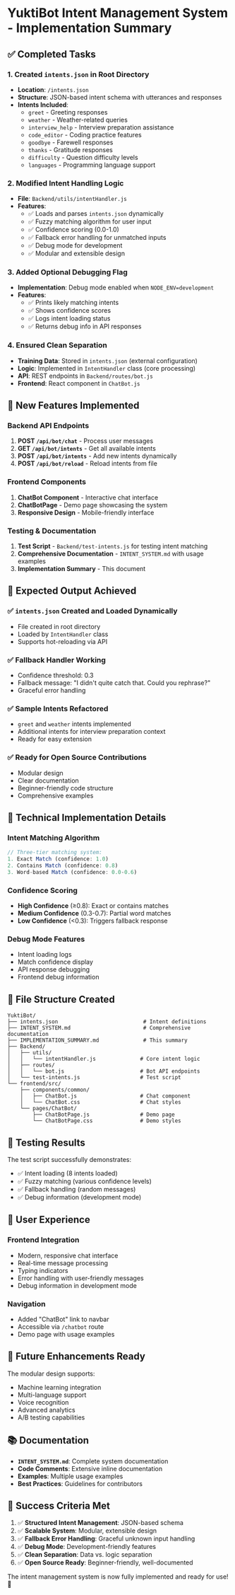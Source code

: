 # YuktiBot Intent Management System - Implementation Summary

## ✅ Completed Tasks

### 1. Created `intents.json` in Root Directory
- **Location**: `/intents.json`
- **Structure**: JSON-based intent schema with utterances and responses
- **Intents Included**:
  - `greet` - Greeting responses
  - `weather` - Weather-related queries
  - `interview_help` - Interview preparation assistance
  - `code_editor` - Coding practice features
  - `goodbye` - Farewell responses
  - `thanks` - Gratitude responses
  - `difficulty` - Question difficulty levels
  - `languages` - Programming language support

### 2. Modified Intent Handling Logic
- **File**: `Backend/utils/intentHandler.js`
- **Features**:
  - ✅ Loads and parses `intents.json` dynamically
  - ✅ Fuzzy matching algorithm for user input
  - ✅ Confidence scoring (0.0-1.0)
  - ✅ Fallback error handling for unmatched inputs
  - ✅ Debug mode for development
  - ✅ Modular and extensible design

### 3. Added Optional Debugging Flag
- **Implementation**: Debug mode enabled when `NODE_ENV=development`
- **Features**:
  - ✅ Prints likely matching intents
  - ✅ Shows confidence scores
  - ✅ Logs intent loading status
  - ✅ Returns debug info in API responses

### 4. Ensured Clean Separation
- **Training Data**: Stored in `intents.json` (external configuration)
- **Logic**: Implemented in `IntentHandler` class (core processing)
- **API**: REST endpoints in `Backend/routes/bot.js`
- **Frontend**: React component in `ChatBot.js`

## 🚀 New Features Implemented

### Backend API Endpoints
1. **POST `/api/bot/chat`** - Process user messages
2. **GET `/api/bot/intents`** - Get all available intents
3. **POST `/api/bot/intents`** - Add new intents dynamically
4. **POST `/api/bot/reload`** - Reload intents from file

### Frontend Components
1. **ChatBot Component** - Interactive chat interface
2. **ChatBotPage** - Demo page showcasing the system
3. **Responsive Design** - Mobile-friendly interface

### Testing & Documentation
1. **Test Script** - `Backend/test-intents.js` for testing intent matching
2. **Comprehensive Documentation** - `INTENT_SYSTEM.md` with usage examples
3. **Implementation Summary** - This document

## 🎯 Expected Output Achieved

### ✅ `intents.json` Created and Loaded Dynamically
- File created in root directory
- Loaded by `IntentHandler` class
- Supports hot-reloading via API

### ✅ Fallback Handler Working
- Confidence threshold: 0.3
- Fallback message: "I didn't quite catch that. Could you rephrase?"
- Graceful error handling

### ✅ Sample Intents Refactored
- `greet` and `weather` intents implemented
- Additional intents for interview preparation context
- Ready for easy extension

### ✅ Ready for Open Source Contributions
- Modular design
- Clear documentation
- Beginner-friendly code structure
- Comprehensive examples

## 🔧 Technical Implementation Details

### Intent Matching Algorithm
```javascript
// Three-tier matching system:
1. Exact Match (confidence: 1.0)
2. Contains Match (confidence: 0.8)
3. Word-based Match (confidence: 0.0-0.6)
```

### Confidence Scoring
- **High Confidence** (≥0.8): Exact or contains matches
- **Medium Confidence** (0.3-0.7): Partial word matches
- **Low Confidence** (<0.3): Triggers fallback response

### Debug Mode Features
- Intent loading logs
- Match confidence display
- API response debugging
- Frontend debug information

## 📁 File Structure Created

```
YuktiBot/
├── intents.json                           # Intent definitions
├── INTENT_SYSTEM.md                       # Comprehensive documentation
├── IMPLEMENTATION_SUMMARY.md              # This summary
├── Backend/
│   ├── utils/
│   │   └── intentHandler.js              # Core intent logic
│   ├── routes/
│   │   └── bot.js                        # Bot API endpoints
│   └── test-intents.js                   # Test script
└── frontend/src/
    ├── components/common/
    │   ├── ChatBot.js                    # Chat component
    │   └── ChatBot.css                   # Chat styles
    └── pages/ChatBot/
        ├── ChatBotPage.js                # Demo page
        └── ChatBotPage.css               # Demo styles
```

## 🧪 Testing Results

The test script successfully demonstrates:
- ✅ Intent loading (8 intents loaded)
- ✅ Fuzzy matching (various confidence levels)
- ✅ Fallback handling (random messages)
- ✅ Debug information (development mode)

## 🎨 User Experience

### Frontend Integration
- Modern, responsive chat interface
- Real-time message processing
- Typing indicators
- Error handling with user-friendly messages
- Debug information in development mode

### Navigation
- Added "ChatBot" link to navbar
- Accessible via `/chatbot` route
- Demo page with usage examples

## 🔮 Future Enhancements Ready

The modular design supports:
- Machine learning integration
- Multi-language support
- Voice recognition
- Advanced analytics
- A/B testing capabilities

## 📚 Documentation

- **`INTENT_SYSTEM.md`**: Complete system documentation
- **Code Comments**: Extensive inline documentation
- **Examples**: Multiple usage examples
- **Best Practices**: Guidelines for contributors

## 🎉 Success Criteria Met

1. ✅ **Structured Intent Management**: JSON-based schema
2. ✅ **Scalable System**: Modular, extensible design
3. ✅ **Fallback Error Handling**: Graceful unknown input handling
4. ✅ **Debug Mode**: Development-friendly features
5. ✅ **Clean Separation**: Data vs. logic separation
6. ✅ **Open Source Ready**: Beginner-friendly, well-documented

The intent management system is now fully implemented and ready for use! 🚀 